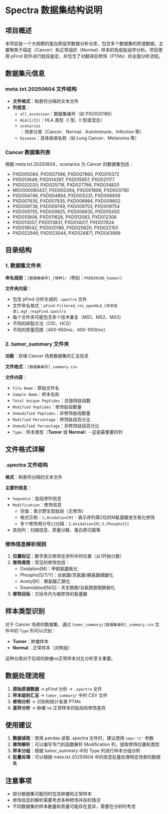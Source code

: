 # Spectra 数据集结构说明

## 项目概述

本项目是一个大规模的蛋白质组学数据分析仓库，包含多个数据集的质谱数据，主要聚焦于癌症（Cancer）和正常组织（Normal）样本的免疫肽组学分析。项目使用 pFind 软件进行肽段鉴定，并包含了对翻译后修饰（PTMs）的全面分析流程。

## 数据集元信息

### meta.txt.20250604 文件结构
- **文件格式**：制表符分隔的文本文件
- **列信息**：
  - `all_accession`：数据集编号（如 PXD020186）
  - `HLA(I/II)`：HLA 类型（I 型、II 型或混合）
  - `scenarios`：场景分类（Cancer、Normal、Autoimmune、Infection 等）
  - `Disease`：具体疾病名称（如 Lung Cancer、Melanoma 等）

### Cancer 数据集列表
根据 meta.txt.20250604，scenarios 为 Cancer 的数据集包括：
- PXD005084, PXD007596, PXD007860, PXD010372
- PXD013649, PXD014397, PXD015957, PXD021177
- PXD022020, PXD025716, PXD027766, PXD034820
- MSV000090437, PXD000394, PXD001898, PXD003790
- PXD004746, PXD004894, PXD005231, PXD006939
- PXD007635, PXD007935, PXD008984, PXD009602
- PXD009738, PXD009749, PXD009753, PXD009754
- PXD009755, PXD009925, PXD009935, PXD010450
- PXD010808, PXD011628, PXD012083, PXD012308
- PXD013057, PXD013831, PXD014017, PXD017824
- PXD018542, PXD020186, PXD020620, PXD022150
- PXD022949, PXD023044, PXD024871, PXD043989

## 目录结构

### 1. 数据集文件夹
**命名规则**：`[数据集编号]_[物种]/`（例如：`PXD020186_human/`）

**文件夹内容**：
- 包含 pFind 分析生成的 `.spectra` 文件
- 文件命名格式：`pFind-Filtered_res_openHLA_[样本信息].mgf_respFind.spectra`
- 每个文件夹可能包含多个技术重复（MS1、MS2、MS3）
- 不同的碎裂方法（CID、HCD）
- 不同的质量范围（400-650mz、400-1000mz）

### 2. tumor_summary 文件夹
**功能**：存储 Cancer 场景数据集的汇总信息

**文件格式**：`[数据集编号]_summary.csv`

**文件内容**：
- `File Name`：原始文件名
- `Sample Name`：样本名称
- `Total Unique Peptides`：总独特肽段数
- `Modified Peptides`：修饰肽段数量
- `Unmodified Peptides`：非修饰肽段数量
- `Modified Percentage`：修饰肽段百分比
- `Unmodified Percentage`：非修饰肽段百分比
- `Type`：样本类型（**Tumor** 或 **Normal**）- 这是最重要的列

## 文件格式详解

### .spectra 文件结构
**格式**：制表符分隔的文本文件

**主要列信息**：
- `Sequence`：肽段序列信息
- `Modification`：修饰信息
  - 空值：表示野生型肽段（无修饰）
  - 格式示例：`2,Oxidation[M]` - 表示序列第2位的M氨基酸发生氧化修饰
  - 多个修饰用分号(;)分隔：`2,Oxidation[M];5,Phospho[S]`
- 其他列：扫描信息、质量分数、蛋白质归属等

### 修饰信息解析规则
1. **位置标记**：数字表示修饰在序列中的位置（从1开始计数）
2. **修饰类型**：常见的修饰包括：
   - Oxidation[M]：甲硫氨酸氧化
   - Phospho[S/T/Y]：丝氨酸/苏氨酸/酪氨酸磷酸化
   - Acetyl[K]：赖氨酸乙酰化
   - Deamidated[N/Q]：天冬酰胺/谷氨酰胺脱酰胺化
3. **修饰目标**：方括号内为被修饰的氨基酸

## 样本类型识别

对于 Cancer 场景的数据集，通过 `tumor_summary/[数据集编号]_summary.csv` 文件中的 `Type` 列可以识别：
- **Tumor**：肿瘤样本
- **Normal**：正常样本（对照组）

这种分类对于后续的肿瘤vs正常样本对比分析至关重要。

## 数据处理流程

1. **原始质谱数据** → pFind 分析 → `.spectra` 文件
2. **样本级别汇总** → `tumor_summary/` 中的 CSV 文件
3. **修饰分析** → 识别和统计各类 PTMs
4. **差异分析** → 肿瘤 vs 正常样本的肽段和修饰差异

## 使用建议

1. **数据读取**：使用 pandas 读取 .spectra 文件时，建议使用 `sep='\t'` 参数
2. **修饰解析**：可以编写专门的函数解析 Modification 列，提取修饰位置和类型
3. **样本分组**：根据 tumor_summary 中的 Type 列进行样本分组分析
4. **批量处理**：可以根据 meta.txt.20250604 中的信息批量处理特定场景的数据集

## 注意事项

- 部分数据集可能同时包含肿瘤和正常样本
- 修饰信息的解析需要考虑多种修饰共存的情况
- 不同数据集的样本数量和质量可能存在差异，需要在分析时考虑